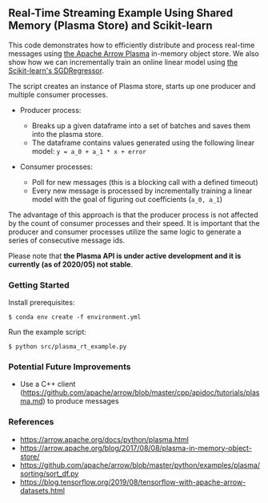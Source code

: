 ## Real-Time Streaming Example Using Shared Memory (Plasma Store) and Scikit-learn

This code demonstrates how to efficiently distribute and process real-time messages using [the Apache Arrow Plasma][1] in-memory object store. We also show how we can incrementally train an online linear model using [the Scikit-learn's SGDRegressor][2].

The script creates an instance of Plasma store, starts up one producer and multiple consumer processes. 

* Producer process:
  - Breaks up a given dataframe into a set of batches and saves them into the plasma store.
  - The dataframe contains values generated using the following linear model: ```y = a_0 + a_1 * x + error```

* Consumer processes:
  - Poll for new messages (this is a blocking call with a defined timeout)
  - Every new message is processed by incrementally training a linear model with the goal of figuring out coefficients (```a_0, a_1```)

The advantage of this approach is that the producer process is not affected by the count of consumer processes and their speed. It is important that the producer and consumer processes utilize the same logic to generate a series of consecutive message ids.

Please note that **the Plasma API is under active development and it is currently (as of 2020/05) not stable**.

### Getting Started

Install prerequisites:
```
$ conda env create -f environment.yml 
```
Run the example script:
```
$ python src/plasma_rt_example.py
```

### Potential Future Improvements
* Use a C++ client (https://github.com/apache/arrow/blob/master/cpp/apidoc/tutorials/plasma.md) to produce messages

### References

* https://arrow.apache.org/docs/python/plasma.html
* https://arrow.apache.org/blog/2017/08/08/plasma-in-memory-object-store/
* https://github.com/apache/arrow/blob/master/python/examples/plasma/sorting/sort_df.py
* https://blog.tensorflow.org/2019/08/tensorflow-with-apache-arrow-datasets.html

[1]: https://arrow.apache.org/docs/python/plasma.html
[2]: https://scikit-learn.org/stable/modules/generated/sklearn.linear_model.SGDRegressor.html
